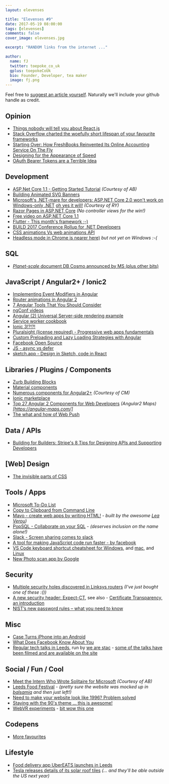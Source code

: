 ```yaml
---
layout: elevenses

title: "Elevenses #9"
date: 2017-05-19 08:00:00
tags: [elevenses]
comments: false
cover_image: elevenses.jpg

excerpt: "RANDOM links from the internet ..."

author:
  name: fJ
  twitter: toepoke_co_uk
  gplus: toepokeCoUk
  bio: Founder, Developer, tea maker
  image: fj.png
---
```


Feel free to [suggest an article yourself](https://github.com/toepoke/toepoke.github.io/issues).  Naturally we'll include your github handle as credit.

## Opinion
* [Things nobody will tell you about React.js](https://medium.com/@gianluca.guarini/things-nobody-will-tell-you-about-react-js-3a373c1b03b4)
* [Stack Overflow charted the woefully short lifespan of your favourite frameworks](https://thenextweb.com/creativity/2017/05/09/stack-overflow-charted-woefully-short-lifespan-favorite-frameworks/#.tnw_QOd5tx1M)
* [Starting Over: How FreshBooks Reinvented Its Online Accounting Service On The Fly](https://www.forbes.com/sites/boburlingham/2017/05/09/starting-over/amp/)
* [Designing for the Appearance of Speed](https://medium.com/mobify-design-team/designing-for-the-appearance-of-speed-aaabc7f568c2)
* [OAuth Bearer Tokens are a Terrible Idea](https://hueniverse.com/oauth-bearer-tokens-are-a-terrible-idea-1a300fd12e13)

## Development
* [ASP.Net Core 1.1 - Getting Started Tutorial](http://www.dotnetcurry.com/aspnet/1329/aspnet-core-11-what-is-new) *(Courtesy of AB)*
* [Building Animated SVG Banners](https://davidwalsh.name/building-animated-svg-banners)
* [Microsoft's .NET-mare for developers: ASP.NET Core 2.0 won't work on Windows-only .NET](https://www.theregister.co.uk/2017/05/09/dot_net_compatibility/) [oh yes it will!](http://www.theregister.co.uk/2017/05/11/microsoft_asp_net_core_2_0/) *(Courtesy of RY)* 
* [Razor Pages in ASP.NET Core](https://docs.microsoft.com/en-us/aspnet/core/razor-pages/) *(No controller views for the win!)*
* [Free video on ASP.NET Core 1.1](https://mva.microsoft.com/en-us/training-courses/introduction-to-aspnet-core-10-16841?l=JWZaodE6C_5706218965)
* [Flutter - This month's framework ;-)](https://flutter.io/)
* [BUILD 2017 Conference Rollup for .NET Developers](https://www.hanselman.com/blog/BUILD2017ConferenceRollupForNETDevelopers.aspx)
* [CSS animations Vs web animations API](https://bitsofco.de/css-animations-vs-the-web-animations-api/)
* [Headless mode in Chrome is nearer here)](https://blog.chromium.org/2017/05/chrome-59-beta-headless-chromium-native.html) *but not yet on Windows :-(*

## SQL
* [*Planet-scale* document DB Cosmo announced by MS (plus other bits)](https://arstechnica.com/information-technology/2017/05/azure-adds-mysql-postgresql-and-a-way-to-do-cloud-computing-outside-the-cloud/)

## JavaScript / Angular2+ / Ionic2
* [Implementing Event Modifiers in Angular](https://netbasal.com/implementing-event-modifiers-in-angular-87e1a07969ce)
* [Router animations in Angular 2](http://jasonwatmore.com/post/2017/04/19/angular-2-4-router-animation-tutorial-example)
* [7 Angular Tools That You Should Consider](http://blog.mgechev.com/2017/04/23/angular-tooling-codelyzer-angular-cli-ngrev/)
* [ngConf videos](https://www.youtube.com/user/ngconfvideos/videos)
* [Angular (2) Universal Server-side rendering example](https://da-14.com/blog/angular-2-universal-server-side-rendering-example)
* [Service worker cookbook](https://serviceworke.rs/)
* [Ionic 3!?!?!](http://blog.ionic.io/announcing-ionic-cli-v3)
* [Pluralsight (license required) - Progressive web apps fundamentals](https://www.pluralsight.com/courses/progressive-web-app-fundamentals)
* [Custom Preloading and Lazy Loading Strategies with Angular](https://coryrylan.com/blog/custom-preloading-and-lazy-loading-strategies-with-angular)
* [Facebook Open Source](https://code.facebook.com/projects/)
* [JS - async vs defer](http://us10.campaign-archive2.com/?u=282459d63a019df7bb8ca2e92&id=501155d189)
* [sketch.app - Design in Sketch, code in React](https://airbnb.design/painting-with-code/)

## Libraries / Plugins / Components
* [Zurb Building Blocks](http://foundation.zurb.com/building-blocks/)
* [Material components](https://material-components-web.appspot.com/)
* [Numerous components for Angular2+](https://github.com/brillout/awesome-angular-components) *(Courtesy of CM)*
* [Ionic marketplace](https://market.ionic.io/)
* [Top 27 Angular 2 Components for Web Developers](https://colorlib.com/wp/angular-2-components/) *(Angular2 Maps)[https://angular-maps.com/]*
* [The what and how of Web Push](https://dev.to/mansimarkaur/the-what-and-how-of-web-push)

## Data / APIs
* [Building for Builders: Stripe's 8 Tips for Designing APIs and Supporting Developers](https://www.programmableweb.com/news/building-builders-stripes-8-tips-designing-apis-and-supporting-developers/analysis/2017/05/04)

## [Web] Design
* [The invisible parts of CSS](https://madebymike.com.au/writing/the-invisible-parts-of-CSS/)

## Tools / Apps
* [Microsoft To-Do List](https://todo.microsoft.com)
* [Copy to Clipboard from Command Line](https://davidwalsh.name/copy-clipboard-command-line)
* [Mavo - create web apps by writing HTML!](https://www.smashingmagazine.com/2017/05/introducing-mavo/) - *built by the awesome [Lea Verou](https://twitter.com/LeaVerou))*
* [PopSQL - Collaborate on your SQL](https://popsql.io/) - *(deserves inclusion on the name alone!)*
* [Slack - Screen sharing comes to slack](https://slackhq.com/screen-sharing-comes-to-slack-video-calls-cd9afe732014)
* [A tool for making JavaScript code run faster - by facebook](https://prepack.io/)
* [VS Code keyboard shortcut cheatsheet for Windows](https://code.visualstudio.com/shortcuts/keyboard-shortcuts-windows.pdf), and [mac](https://code.visualstudio.com/shortcuts/keyboard-shortcuts-macos.pdf), and [Linux](https://code.visualstudio.com/shortcuts/keyboard-shortcuts-linux.pdf)
* [New Photo scan app by Google](https://www.blog.google/products/photos/scan-your-printed-photos-just-one-tap)

## Security
* [Multiple security holes discovered in Linksys routers](https://nakedsecurity.sophos.com/2017/04/21/multiple-security-holes-discovered-in-linksys-routers/) *(I've just bought one of these :())*
* [A new security header: Expect-CT](https://scotthelme.co.uk/a-new-security-header-expect-ct/), see also - [Certificate Transparency, an introduction](https://scotthelme.co.uk/certificate-transparency-an-introduction/)
* [NIST’s new password rules – what you need to know](https://nakedsecurity.sophos.com/2016/08/18/nists-new-password-rules-what-you-need-to-know/)

## Misc
* [Case Turns iPhone into an Android](https://www.facebook.com/NowThisFuture/videos/1529757553732086/)
* [What Does Facebook Know About You](http://www.esquire.com/news-politics/news/a54856/facebook-privacy-ad/)
* [Regular tech talks in Leeds](https://heyst.ac), run by [we are stac](https://wearestac.com/) - [some of the talks have been filmed and are available on the site](https://heyst.ac/talks)

## Social / Fun / Cool
* [Meet the Intern Who Wrote Solitaire for Microsoft](https://www.youtube.com/watch?v=3x5VAg1HJIg) *(Courtesy of AB)*
* [Leeds Food Festival](http://leedsindiefood.co.uk/) - *(pretty sure the website was mocked up in [balsamiq](https://balsamiq.com/) and then just left!)*
* [Need to make your website look like 1996? Problem solved](http://makewordart.com)
* [Staying with the 90's theme ... this is awesome!](https://www.smore.com/clippy-js)
* [WebVR experiments](https://www.webvrexperiments.com/) - [bit wow this one](https://bear71vr.nfb.ca/)

## Codepens
* [More favourites](https://davidwalsh.name/codepen-animations)

## Lifestyle
* [Food delivery app UberEATS launches in Leeds](http://www.yorkshireeveningpost.co.uk/news/food-delivery-app-ubereats-launches-in-leeds-1-8536319)
* [Tesla releases details of its solar roof tiles](https://electrek.co/2017/05/10/tesla-solar-roof-tiles-price-warranty/) *(... and they'll be able outside the US next year)*

